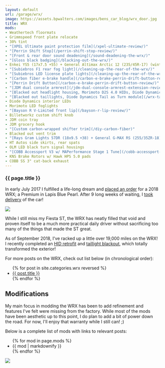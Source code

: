 ```yaml
---
layout: default
url: /garage/wrx/
image: https://assets.bpwalters.com/images/bens_car_blog/wrx_door.jpg
title: WRX
mods:
- Weathertech floormats
- Grimmspeed front plate relocate
- 30% tint
- "[XPEL Ultimate paint protection film](/xpel-ultimate-review/)"
- "[Perrin Shift Stop](/perrin-shift-stop-review/)"
- "[Front & rear door sound deadening](/sound-deadening-the-wrx/)"
- "[Gloss black badging](/blacking-out-the-wrx/)"
- Enkei YS5 (17x7.5 +55) + General Altimax Arctic 12 (235/45R-17) (winter wheels & tires)
- "[Subiebros F1 rear fog light](/cleaning-up-the-rear-of-the-wrx/)"
- "[Subiebros LED license plate lights](/cleaning-up-the-rear-of-the-wrx/)"
- "[Carbon fiber e-brake handle](/carbon-e-brake-perrin-drift-button-review/)"
- "[Perrin Drift Button](/carbon-e-brake-perrin-drift-button-review/)"
- "[JDM dual console armrest](/jdm-dual-console-armrest-extension-review/)"
- "[Blacked out headlight housing, Morimoto D2S 4.0 HIDs, Diode Dynamics c-lights](/morimoto-d2s-4.0-hid-retrofit/)"
- "[Blacked out taillights, Diode Dynamics Tail as Turn module](/wrx-taillight-blackout/)"
- Diode Dynamics interior LEDs
- Morimoto LED foglights
- "[Bayson R V-Limited front lip](/bayson-r-lip-review/)"
- Billetworkz custom shift knob
- JDM coin tray
- JDM grocery hook
- "[Custom carbon-wrapped shifter trim](/diy-carbon-fiber)"
- Blacked out vent trim
- "[Rays Gram Lights 57DR (18x9.5 +38) + General G-MAX RS (255/35ZR-18)](/powder-coating-my-wheels)"
- HT Autos side skirts, rear spats
- OLM LED black turn signal housings
- "[COBB Accessport V3 w/ MAPerformance Stage 1 Tune](/cobb-accessport-review/)"
- KNS Brake Rotors w/ Hawk HPS 5.0 pads
- COBB SS 3" cat-back exhaust 
---
```


<section id="wrx" class="car">
    <section id="intro" class="is-intro-section">
        <div class="background-image-wrapper is-dark">
            <div class="is-opaque" style="background-image: url('https://assets.bpwalters.com/images/bens_car_blog/wrx_door.jpg');"></div>
        </div>
        <div class="container has-middle-text">
            <div class="item flex-100">
                <div class="intro-title">
                    <h1>{{ page.title }}</h1>
                </div>
            </div>
        </div>
    </section>
    <section id="history">
        <div class="container">
            <div class="item flex-100">
                <p><span class="is-first-letter">I</span>n early July 2017 I fulfilled a life-long dream and <a href="/buying-a-wrx">placed an order</a> for a 2018 WRX; a Premium in Lapis Blue Pearl.  After 9 long weeks of waiting, I <a href="/taking-delivery-of-my-wrx">took delivery</a> of the car!</p>
                <p><img src="https://assets.bpwalters.com/images/bens_car_blog/wrx_dealership.jpg"></p>
                <p>While I still miss my Fiesta ST, the WRX has neatly filled that void and proven itself to be a much more practical daily driver without sacrificing too many of the things that made the ST great.</p>
                <p>As of September 2018, I've racked up a little over 19,000 miles on the WRX!  I recently completed an <a href="/morimoto-d2s-4.0-hid-retrofit">HID retrofit</a> and <a href="/wrx-taillight-blackout">taillight blackout</a>, which totally transformed the exterior!</p>
                <p>For more posts on the WRX, check out list below (in chronological order):</p>
                <ul>
                    {% for post in site.categories.wrx reversed %}
                        <li>
                            <a class="is-bold" href="{{ post.url }}" target="_blank">{{ post.title }}</a>
                        </li>
                    {% endfor %}
                </ul>
            </div>
        </div>
    </section>
    <section id="modifications">
        <div class="container">
            <div class="item flex-100">
                <h2 class="is-center-aligned">Modifications</h2>
                <p>My main focus in modding the WRX has been to add refinement and features I've felt were missing from the factory.  While most of the mods have been aesthetic up to this point, I do plan to add a bit of power down the road.  For now, I'll enjoy that warranty while I still can! ;)</p>
                <p>Below is a complete list of mods with links to relevant posts:</p>
                <ul>
                    {% for mod in page.mods %}
                        <li>{{ mod | markdownify }}</li>
                    {% endfor %}
                </ul>
                <p><img src="https://assets.bpwalters.com/images/bens_car_blog/cobb_accessport_review/summer_drive.jpg"></p>
            </div>
        </div>
    </section>
</section>